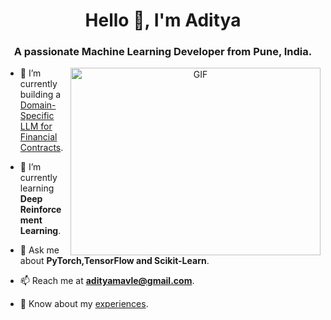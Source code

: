 <h1 align="center">Hello 👋, I'm Aditya</a></h1>
<h3 align="center">A passionate Machine Learning Developer from Pune, India. </h3>


<a target="_blank" align="center">
  <img align="right" top="500" height="300" width="400" alt="GIF" src="https://user-images.githubusercontent.com/74038190/238353480-219bcc70-f5dc-466b-9a60-29653d8e8433.gif">
</a>

- 🔭 I’m currently building a [Domain-Specific LLM for Financial Contracts](https://github.com/adityamavle/Domain_Specific_Financial_LLM).

- 🌱 I’m currently learning **Deep Reinforcement Learning**.

- 💬 Ask me about **PyTorch,TensorFlow and Scikit-Learn**.

- 📫 Reach me at **adityamavle@gmail.com**.

- 📄 Know about my [experiences](https://drive.google.com/file/d/10FjtUzSnHEQkTK05jZ82VXWXtb2-6FkJ/view?usp=sharing).
<!--
<h3 align="center" > <img src="https://media.giphy.com/media/iY8CRBdQXODJSCERIr/giphy.gif" width="30" height="30" style="margin-right: 10px;">Languages and Tools </h3>


<div<p align="center">

<div align="center" class="icons-social" style="margin-left: 10px;">
    <img style="margin-left: 10px;" src="![image](https://github.com/adityamavle/adityamavle/assets/89915132/c3a94ddf-ef71-4f9a-97d9-2931155689ad)">
    <img style="margin-left: 10px;" src="https://img.icons8.com/doodle/40/000000/instagram-new--v2.png">
    <img style="margin-left: 10px;" src="https://img.icons8.com/doodle/1x/twitter-squared--v2.png">
    <img style="margin-left: 10px;" src="https://img.icons8.com/doodle/1x/youtube--v2.png">
    <img style="margin-left: 5px;" src="https://img.icons8.com/plasticine/0.5x/resume.png">
</div>


</p> 
-->

